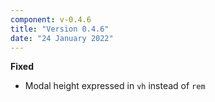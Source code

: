 ```yaml
---
component: v-0.4.6
title: "Version 0.4.6"
date: "24 January 2022"
---
```


**Fixed**

- Modal height expressed in `vh` instead of `rem`
